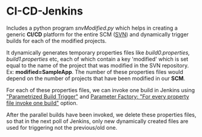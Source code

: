# CI-CD-Jenkins
Includes a python program <i>snvModified.py</i> which helps in creating a generic <b>CI/CD</b> platform for the entire SCM (<u>SVN</u>) and dynamically trigger
builds for each of the modified projects.

It dynamically generates temporary properties files like <i>build0.properties, build1.properties</i> etc, each of which contain a key 'modified' which is set equal to the name of the project that was modified in the SVN repository. Ex: <b>modified=SampleApp</b>. The number of these properties files would depend on the number of projects that have been modified in our <b>SCM</b>.

For each of these properties files, we can invoke one build in Jenkins using <u>"Parametrized Build Trigger"</u> and <u>Parameter Factory: "For every property file invoke one build"</u> option.

After the parallel builds have been invoked, we delete these properties files, so that in the next poll of Jenkins, only new dynamically created files are used for triggering not the previous/old one.
